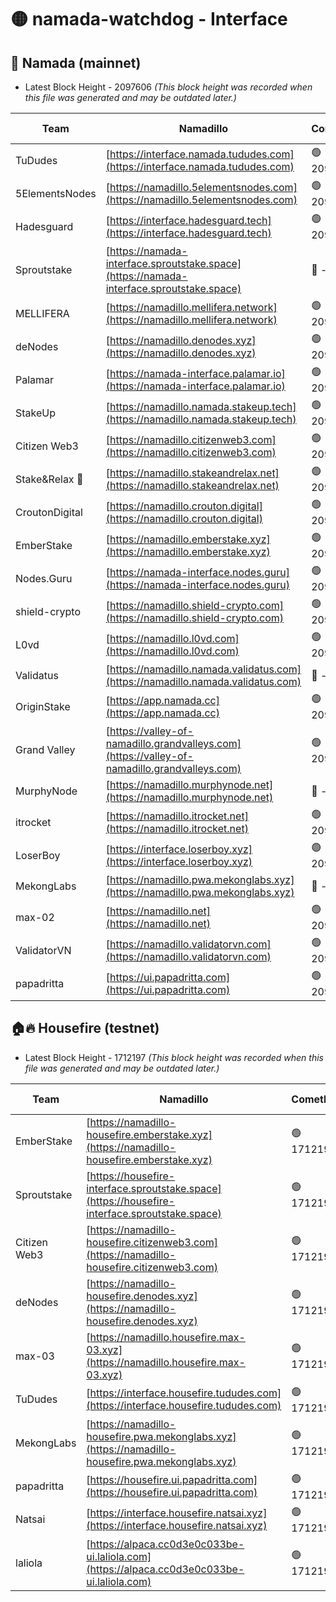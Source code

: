 # 🟡 namada-watchdog - Interface

## 🚀 Namada (mainnet)
- Latest Block Height - 2097606 *(This block height was recorded when this file was generated and may be outdated later.)*

| Team | Namadillo | CometBFT | Indexer | MASP Indexer |
|-|-|-|-|-|
| TuDudes | [https://interface.namada.tududes.com](https://interface.namada.tududes.com) | 🟢 2097587 | 🟢 2097587 | 🟢 2097587 |
| 5ElementsNodes | [https://namadillo.5elementsnodes.com](https://namadillo.5elementsnodes.com) | 🟢 2097588 | 🟢 2097587 | 🟢 2097587 |
| Hadesguard | [https://interface.hadesguard.tech](https://interface.hadesguard.tech) | 🟢 2097588 | 🟢 2097588 | 🟢 2097588 |
| Sproutstake | [https://namada-interface.sproutstake.space](https://namada-interface.sproutstake.space) | 🔴 - | 🔴 - | 🔴 - |
| MELLIFERA | [https://namadillo.mellifera.network](https://namadillo.mellifera.network) | 🟢 2097591 | 🟢 2097591 | 🟢 2097590 |
| deNodes | [https://namadillo.denodes.xyz](https://namadillo.denodes.xyz) | 🟢 2097591 | 🟢 2097591 | 🟢 2097591 |
| Palamar | [https://namada-interface.palamar.io](https://namada-interface.palamar.io) | 🟢 2097592 | 🟢 2097592 | 🟢 2097592 |
| StakeUp | [https://namadillo.namada.stakeup.tech](https://namadillo.namada.stakeup.tech) | 🟢 2097592 | 🟢 2097592 | 🟢 2097592 |
| Citizen Web3 | [https://namadillo.citizenweb3.com](https://namadillo.citizenweb3.com) | 🟢 2097593 | 🟢 2097593 | 🔴 90691 |
| Stake&Relax 🦥 | [https://namadillo.stakeandrelax.net](https://namadillo.stakeandrelax.net) | 🟢 2097594 | 🟢 2097593 | 🟢 2097593 |
| CroutonDigital | [https://namadillo.crouton.digital](https://namadillo.crouton.digital) | 🟢 2097594 | 🔴 - | 🟢 2097595 |
| EmberStake | [https://namadillo.emberstake.xyz](https://namadillo.emberstake.xyz) | 🟢 2097596 | 🟢 2097595 | 🟢 2097596 |
| Nodes.Guru | [https://namada-interface.nodes.guru](https://namada-interface.nodes.guru) | 🟢 2097596 | 🟢 2097596 | 🟢 2097596 |
| shield-crypto | [https://namadillo.shield-crypto.com](https://namadillo.shield-crypto.com) | 🟢 2097597 | 🟢 2097596 | 🟢 2097596 |
| L0vd | [https://namadillo.l0vd.com](https://namadillo.l0vd.com) | 🟢 2097597 | 🟢 2097597 | 🟢 2097597 |
| Validatus | [https://namadillo.namada.validatus.com](https://namadillo.namada.validatus.com) | 🔴 - | 🔴 - | 🔴 - |
| OriginStake | [https://app.namada.cc](https://app.namada.cc) | 🟢 2097599 | 🟢 2097599 | 🟢 2097599 |
| Grand Valley | [https://valley-of-namadillo.grandvalleys.com](https://valley-of-namadillo.grandvalleys.com) | 🟢 2097599 | 🟢 2097599 | 🟢 2097599 |
| MurphyNode | [https://namadillo.murphynode.net](https://namadillo.murphynode.net) | 🔴 - | 🔴 - | 🔴 - |
| itrocket | [https://namadillo.itrocket.net](https://namadillo.itrocket.net) | 🟢 2097605 | 🟢 2097605 | 🟢 2097605 |
| LoserBoy | [https://interface.loserboy.xyz](https://interface.loserboy.xyz) | 🟢 2097605 | 🟢 2097605 | 🟢 2097605 |
| MekongLabs | [https://namadillo.pwa.mekonglabs.xyz](https://namadillo.pwa.mekonglabs.xyz) | 🔴 - | 🔴 - | 🔴 - |
| max-02 | [https://namadillo.net](https://namadillo.net) | 🟢 2097606 | 🟢 2097606 | 🟢 2097606 |
| ValidatorVN | [https://namadillo.validatorvn.com](https://namadillo.validatorvn.com) | 🟢 2097606 | 🟢 2097606 | 🟢 2097606 |
| papadritta | [https://ui.papadritta.com](https://ui.papadritta.com) | 🟢 2097606 | 🟢 2097606 | 🟢 2097606 |

## 🏠🔥 Housefire (testnet)
- Latest Block Height - 1712197 *(This block height was recorded when this file was generated and may be outdated later.)*

| Team | Namadillo | CometBFT | Indexer | MASP Indexer |
|-|-|-|-|-|
| EmberStake | [https://namadillo-housefire.emberstake.xyz](https://namadillo-housefire.emberstake.xyz) | 🟢 1712194 | 🟢 1712194 | 🟢 1712194 |
| Sproutstake | [https://housefire-interface.sproutstake.space](https://housefire-interface.sproutstake.space) | 🟢 1712194 | 🟢 1712194 | 🟢 1712194 |
| Citizen Web3 | [https://namadillo-housefire.citizenweb3.com](https://namadillo-housefire.citizenweb3.com) | 🟢 1712195 | 🟢 1712195 | 🟢 1712195 |
| deNodes | [https://namadillo-housefire.denodes.xyz](https://namadillo-housefire.denodes.xyz) | 🟢 1712195 | 🟢 1712195 | 🟢 1712195 |
| max-03 | [https://namadillo.housefire.max-03.xyz](https://namadillo.housefire.max-03.xyz) | 🟢 1712196 | 🟢 1712196 | 🟢 1712195 |
| TuDudes | [https://interface.housefire.tududes.com](https://interface.housefire.tududes.com) | 🟢 1712196 | 🟢 1712196 | 🟢 1712196 |
| MekongLabs | [https://namadillo-housefire.pwa.mekonglabs.xyz](https://namadillo-housefire.pwa.mekonglabs.xyz) | 🟢 1712196 | 🟢 1712196 | 🟢 1712196 |
| papadritta | [https://housefire.ui.papadritta.com](https://housefire.ui.papadritta.com) | 🟢 1712197 | 🟢 1712196 | 🟢 1712196 |
| Natsai | [https://interface.housefire.natsai.xyz](https://interface.housefire.natsai.xyz) | 🟢 1712197 | 🟢 1712197 | 🟢 1712197 |
| laliola | [https://alpaca.cc0d3e0c033be-ui.laliola.com](https://alpaca.cc0d3e0c033be-ui.laliola.com) | 🟢 1712197 | 🟢 1712197 | 🟢 1712197 |

